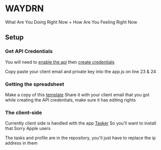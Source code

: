# WAYDRN

What Are You Doing Right Now
+
How Are You Feeling Right Now

## Setup

### Get API Credentials

You will need to [enable the api](https://console.cloud.google.com/flows/enableapi?apiid=sheets.googleapis.com)
then [create credentials](https://developers.google.com/sheets/api/quickstart/nodejs#authorize_credentials_for_a_desktop_application)

Copy paste your client email and private key into the app.js on line 23 & 24

### Getting the spreadsheet

Make a copy of this [template](https://docs.google.com/spreadsheets/d/13kDO33IB1nm56qlHeq9o9EmHaJsOyPZ9Of2C10O83-E/edit?usp=sharing)
Share it with your client email that you got while creating the API credentials, make sure it has editing rights

### The client-side

Currently client side is handled with the app [Tasker](https://play.google.com/store/apps/details?id=net.dinglisch.android.taskerm&hl=en_US&gl=US&pli=1) So you'll want to install that
Sorry Apple users

The tasks and profile are in the repository, you'll just have to replace the ip address in them
